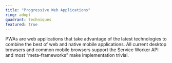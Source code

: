 ```yaml
---
title: "Progressive Web Applications"
ring: adopt
quadrant: techniques
featured: true
---
```


PWAs are web applications that take advantage of the latest technologies to combine the best of web
and native mobile applications. All current desktop browsers and common mobile browsers support the
Service Worker API and most “meta-frameworks” make implementation trivial.

